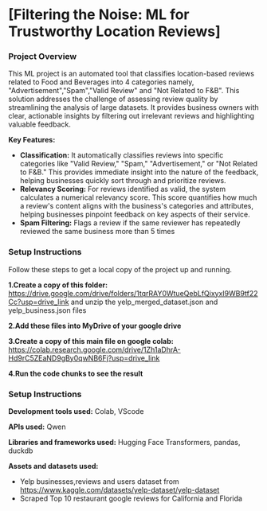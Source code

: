 # [Filtering the Noise: ML for Trustworthy Location Reviews]

### Project Overview

This ML project is an automated tool that classifies location-based reviews related to Food and Beverages into 
4 categories namely, "Advertisement","Spam","Valid Review" and "Not Related to F&B". This solution addresses the challenge of assessing review quality by streamlining the analysis of large datasets. 
It provides business owners with clear, actionable insights by filtering out irrelevant reviews and highlighting valuable feedback.


**Key Features:**
* **Classification:** It automatically classifies reviews into specific categories like "Valid Review," "Spam," "Advertisement," or "Not Related to F&B." This provides immediate insight into the nature of the feedback, helping businesses quickly sort through and prioritize reviews.
* **Relevancy Scoring:** For reviews identified as valid, the system calculates a numerical relevancy score. This score quantifies how much a review's content aligns with the business's categories and attributes, helping businesses pinpoint feedback on key aspects of their service.
* **Spam Filtering:** Flags a review if the same reviewer has repeatedly reviewed the same business more than 5 times

### Setup Instructions

Follow these steps to get a local copy of the project up and running.

**1.Create a copy of this folder:**
https://drive.google.com/drive/folders/1tqrRAY0WtueQebLfQixyxI9WB9tf22Cc?usp=drive_link
and unzip the yelp_merged_dataset.json and yelp_business.json files

**2.Add these files into MyDrive of your google drive**

**3.Create a copy of this main file on google colab:** https://colab.research.google.com/drive/1Zh1aDhrA-Hd9rC5ZEaND9gBy0qwNB6Fj?usp=drive_link

**4.Run the code chunks to see the result**

### Setup Instructions
**Development tools used:** Colab, VScode

**APIs used:** Qwen

**Libraries and frameworks used:** Hugging Face Transformers, pandas, duckdb

**Assets and datasets used:** 
- Yelp businesses,reviews and users dataset from https://www.kaggle.com/datasets/yelp-dataset/yelp-dataset
- Scraped Top 10 restaurant google reviews for California and Florida 
